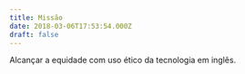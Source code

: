 ```yaml
---
title: Missão
date: 2018-03-06T17:53:54.000Z
draft: false
---
```

Alcançar a equidade com uso ético da tecnologia em inglês.
